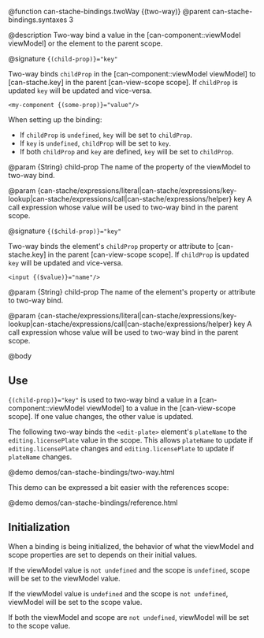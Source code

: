 @function can-stache-bindings.twoWay {\(two-way\)}
@parent can-stache-bindings.syntaxes 3

@description Two-way bind a value in the [can-component::viewModel viewModel] or the element to the parent scope.

@signature `{(child-prop)}="key"`

  Two-way binds `childProp` in the  [can-component::viewModel viewModel] to 
  [can-stache.key] in the parent [can-view-scope scope].  If `childProp` is updated `key` will be updated
  and vice-versa.
  
  ```
  <my-component {(some-prop)}="value"/>
  ```
  
  When setting up the binding:
  
  - If `childProp` is `undefined`, `key` will be set to `childProp`.
  - If `key` is `undefined`, `childProp` will be set to `key`.
  - If both `childProp` and `key` are defined, `key` will be set to `childProp`.
  


  @param {String} child-prop The name of the property of the viewModel to two-way bind.

  @param {can-stache/expressions/literal|can-stache/expressions/key-lookup|can-stache/expressions/call|can-stache/expressions/helper} key A call expression whose value will be used to two-way bind in the parent scope.

@signature `{($child-prop)}="key"`

  Two-way binds the element's `childProp` property or attribute to 
  [can-stache.key] in the parent [can-view-scope scope].  If `childProp` is updated `key` will be updated
  and vice-versa.

  ```
  <input {($value)}="name"/>
  ```

  @param {String} child-prop The name of the element's property or attribute to two-way bind.

  @param {can-stache/expressions/literal|can-stache/expressions/key-lookup|can-stache/expressions/call|can-stache/expressions/helper} key A call expression whose value will be used to two-way bind in the parent scope.
  
@body

## Use

`{(child-prop)}="key"` is used to two-way bind a value in a [can-component::viewModel viewModel] to
a value in the  [can-view-scope scope].  If one value changes, the other value is updated.

The following two-way binds the `<edit-plate>` element's `plateName` to the `editing.licensePlate`
value in the scope.  This allows `plateName` to update if `editing.licensePlate` changes and
`editing.licensePlate` to update if `plateName` changes.

@demo demos/can-stache-bindings/two-way.html

This demo can be expressed a bit easier with the references scope:

@demo demos/can-stache-bindings/reference.html

## Initialization

When a binding is being initialized, the behavior of what the viewModel and scope properties
are set to depends on their initial values.

If the viewModel value is `not undefined` and the scope is `undefined`, scope will be set to the viewModel value.

If the viewModel value is `undefined` and the scope is `not undefined`, viewModel will be set to the scope value.

If both the viewModel and scope are `not undefined`, viewModel will be set to the scope value.

